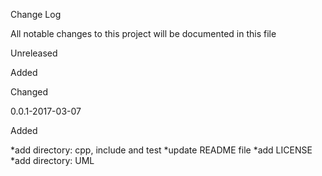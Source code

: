 Change Log

All notable changes to this project will be documented in this file

Unreleased

Added


Changed


0.0.1-2017-03-07

Added

*add directory: cpp, include and test
*update README file
*add LICENSE
*add directory: UML

